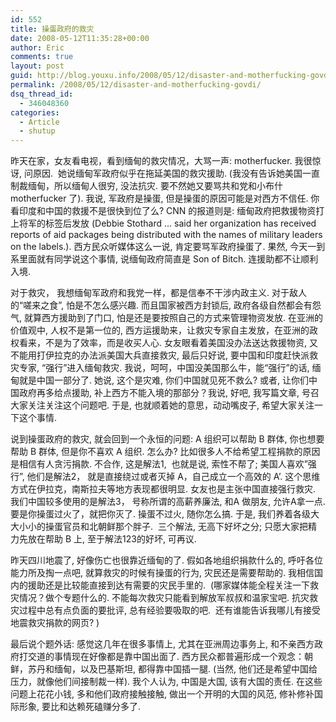 ```yaml
---
id: 552
title: 操蛋政府的救灾
date: 2008-05-12T11:35:28+00:00
author: Eric
comments: true
layout: post
guid: http://blog.youxu.info/2008/05/12/disaster-and-motherfucking-govdi/
permalink: /2008/05/12/disaster-and-motherfucking-govdi/
dsq_thread_id:
  - 346048360
categories:
  - Article
  - shutup
---
```

昨天在家，女友看电视，看到缅甸的救灾情况，大骂一声: motherfucker. 我很惊讶, 问原因.  她说缅甸军政府似乎在拖延美国的救灾援助. (我没有告诉她美国一直制裁缅甸，所以缅甸人很穷, 没法抗灾. 要不然她又要骂共和党和小布什 motherfucker 了). 我说, 军政府是操蛋, 但是操蛋的原因可能是对西方不信任. 你看印度和中国的救援不是很快到位了么? CNN 的报道则是: 缅甸政府把救援物资打上将军的标签后发放 (Debbie Stothard &#8230; said her organization has received reports of aid packages being distributed with the names of military leaders on the labels.). 西方民众听媒体这么一说, 肯定要骂军政府操蛋了. 果然, 今天一到系里面就有同学说这个事情, 说缅甸政府简直是 Son of Bitch. 连援助都不让顺利入境.

对于救灾， 我想缅甸军政府和我党一样，都是信奉不干涉内政主义. 对于敌人的“嗟来之食”, 怕是不怎么感兴趣. 而且国家被西方封锁后, 政府各级自然都会有怨气, 就算西方援助到了门口, 怕是还是要按照自己的方式来管理物资发放. 在亚洲的价值观中, 人权不是第一位的, 西方运援助来，让救灾专家自主发放，在亚洲的政权看来，不是为了效率，而是收买人心. 女友眼看着美国没办法送达救援物资, 又不能用打伊拉克的办法派美国大兵直接救灾, 最后只好说, 要中国和印度赶快派救灾专家, “强行”进入缅甸救灾. 我说，呵呵，中国没美国那么牛，能“强行”的话, 缅甸就是中国一部分了. 她说, 这个是灾难, 你们中国就见死不救么? 或者, 让你们中国政府再多给点援助, 补上西方不能入境的那部分？我说, 好吧, 我写篇文章, 号召大家关注关注这个问题吧. 于是, 也就顺着她的意思，动动嘴皮子, 希望大家关注一下这个事情.

说到操蛋政府的救灾, 就会回到一个永恒的问题: A 组织可以帮助 B 群体, 你也想要帮助 B 群体, 但是你不喜欢 A 组织. 怎么办? 比如很多人不给希望工程捐款的原因是相信有人贪污捐款. 不合作, 这是解法1,  也就是说, 索性不帮了; 美国人喜欢&#8221;强行&#8221;, 他们是解法2， 就是直接绕过或者灭掉 A，自己成立一个高效的 A&#8217;. 这个思维方式在伊拉克，南斯拉夫等地方表现都很明显. 女友也是主张中国直接强行救灾. 我们中国较多使用的是解法3， 号称所谓的高薪养廉法, 和A 做朋友, 允许A拿一点. 要是你操蛋过火了，就把你灭了. 操蛋不过火, 随你怎么搞. 于是, 我们养着各级大大小小的操蛋官员和北朝鲜那个胖子.  三个解法, 无高下好坏之分; 只愿大家把精力先放在帮助 B 上, 至于解法123的好坏, 可再议.

昨天四川地震了, 好像伤亡也很靠近缅甸的了. 假如各地组织捐款什么的, 呼吁各位能力所及掏一点吧, 就算救灾的时候有操蛋的行为, 灾民还是需要帮助的. 我相信国内的援助还是比较能直接到达有需要的灾民手里的.  (哪家媒体能全程关注一下救灾情况？做个专题什么的. 不能每次救灾只能看到解放军叔叔和温家宝吧. 抗灾救灾过程中总有点负面的要批评, 总有经验要吸取的吧.  还有谁能告诉我哪儿有接受地震救灾捐款的网页? )

最后说个题外话: 感觉这几年在很多事情上, 尤其在亚洲周边事务上, 和不亲西方政府打交道的事情现在好像都是靠中国出面了. 西方民众都普遍形成一个观念：朝鲜，苏丹和缅甸，以及巴基斯坦, 都得靠中国插一腿. (当然, 他们还是希望中国给压力，就像他们间接制裁一样). 我个人认为, 中国是大国, 该有大国的责任. 在这些问题上花花小钱, 多和他们政府接触接触, 做出一个开明的大国的风范, 修补修补国际形象, 要比和达赖死磕赚分多了.